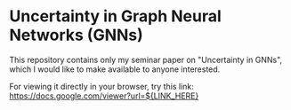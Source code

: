 # Uncertainty in Graph Neural Networks (GNNs)

This repository contains only my seminar paper on "Uncertainty in GNNs", which I would like to make available to anyone interested.

For viewing it directly in your browser, try this link: https://docs.google.com/viewer?url=${LINK_HERE}
